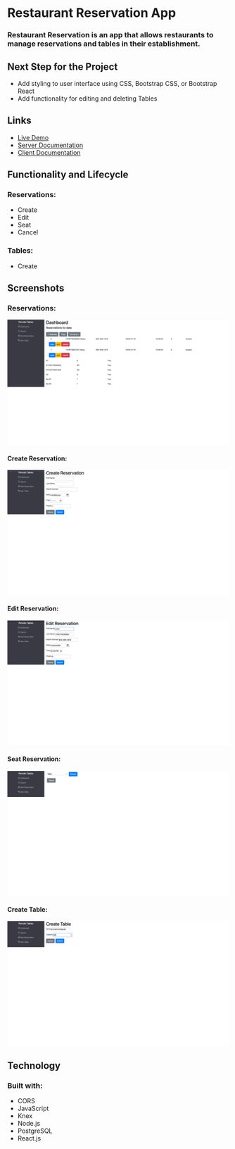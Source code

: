 # **Restaurant Reservation App**
### Restaurant Reservation is an app that allows restaurants to manage reservations and tables in their establishment.


## **Next Step for the Project**
- Add styling to user interface using CSS, Bootstrap CSS, or Bootstrap React
- Add functionality for editing and deleting Tables


## **Links**
- [Live Demo](https://restaurant-reservation-frontend-psi.vercel.app/dashboard)
- [Server Documentation](https://github.com/apatez/starter-restaurant-reservation/tree/main/back-end/src)
- [Client Documentation](https://github.com/apatez/starter-restaurant-reservation/tree/main/front-end/src)

## **Functionality and Lifecycle**
### Reservations:
- Create
- Edit
- Seat
- Cancel
### Tables:
- Create


## **Screenshots**
### **Reservations:**
![Restaurant Reservation Dashboard](https://github.com/apatez/starter-restaurant-reservation/blob/main/front-end/src/images/us-06-seated-before.png)


#### **Create Reservation:**
![Create Reservation](https://github.com/apatez/starter-restaurant-reservation/blob/main/front-end/src/images/us-01-cancel-before.png)


#### **Edit Reservation:**
![Edit Reservation](https://github.com/apatez/starter-restaurant-reservation/blob/main/front-end/src/images/us-08-edit-reservation-submit-before.png)


#### **Seat Reservation:**
![Seat Reservation](https://github.com/apatez/starter-restaurant-reservation/blob/main/front-end/src/images/us-04-seat-capacity-reservation-start.png)


#### **Create Table:**
![Create Table](https://github.com/apatez/starter-restaurant-reservation/blob/main/front-end/src/images/us-04-create-table-submit-before.png)

## **Technology**
### **Built with:**
- CORS
- JavaScript
- Knex
- Node.js
- PostgreSQL
- React.js